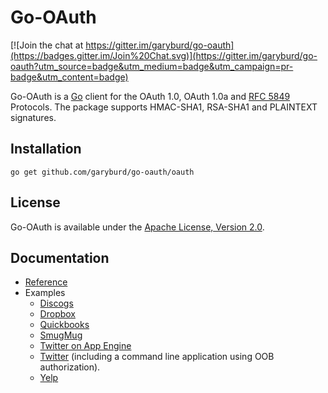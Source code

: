# Go-OAuth

[![Join the chat at https://gitter.im/garyburd/go-oauth](https://badges.gitter.im/Join%20Chat.svg)](https://gitter.im/garyburd/go-oauth?utm_source=badge&utm_medium=badge&utm_campaign=pr-badge&utm_content=badge)

Go-OAuth is a [Go](http://golang.org/) client for the OAuth 1.0, OAuth 1.0a and
[RFC 5849](https://tools.ietf.org/html/rfc5849) Protocols. The package supports
HMAC-SHA1, RSA-SHA1 and PLAINTEXT signatures.

## Installation

    go get github.com/garyburd/go-oauth/oauth

## License

Go-OAuth is available under the [Apache License, Version 2.0](http://www.apache.org/licenses/LICENSE-2.0.html).

## Documentation
    
- [Reference](http://godoc.org/github.com/garyburd/go-oauth/oauth)
- Examples
    - [Discogs](http://github.com/garyburd/go-oauth/tree/master/examples/discogs)
    - [Dropbox](http://github.com/garyburd/go-oauth/tree/master/examples/dropbox)
    - [Quickbooks](http://github.com/garyburd/go-oauth/tree/master/examples/quickbooks)
    - [SmugMug](https://github.com/garyburd/go-oauth/tree/master/examples/smugmug)
    - [Twitter on App Engine](http://github.com/garyburd/go-oauth/tree/master/examples/appengine) 
    - [Twitter](http://github.com/garyburd/go-oauth/tree/master/examples/twitter) (including a command line application using OOB authorization).
    - [Yelp](https://github.com/garyburd/go-oauth/tree/master/examples/yelp)
